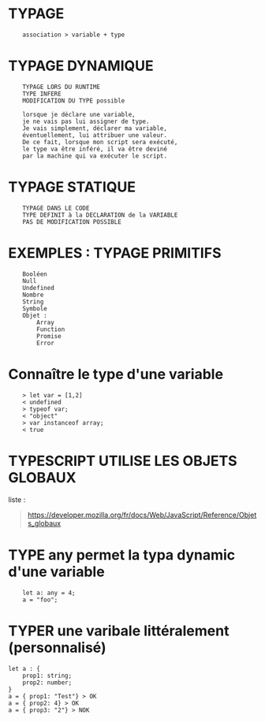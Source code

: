 # TYPAGE
```
    association > variable + type 
```

# TYPAGE DYNAMIQUE
```
    TYPAGE LORS DU RUNTIME
    TYPE INFERE
    MODIFICATION DU TYPE possible

    lorsque je déclare une variable, 
    je ne vais pas lui assigner de type. 
    Je vais simplement, déclarer ma variable, 
    éventuellement, lui attribuer une valeur. 
    De ce fait, lorsque mon script sera exécuté, 
    le type va être inféré, il va être deviné 
    par la machine qui va exécuter le script.
```

# TYPAGE STATIQUE
```
    TYPAGE DANS LE CODE
    TYPE DEFINIT à la DECLARATION de la VARIABLE
    PAS DE MODIFICATION POSSIBLE

```

# EXEMPLES : TYPAGE PRIMITIFS
```
    Booléen
    Null
    Undefined
    Nombre
    String
    Symbole
    Objet : 
        Array
        Function
        Promise
        Error
```

# Connaître le type d'une variable
```
    > let var = [1,2]
    < undefined
    > typeof var;
    < "object"
    > var instanceof array;
    < true
```

# TYPESCRIPT UTILISE LES OBJETS GLOBAUX
liste : 

> https://developer.mozilla.org/fr/docs/Web/JavaScript/Reference/Objets_globaux

# TYPE any permet la typa dynamic d'une variable
```
    let a: any = 4;
    a = "foo";
```

# TYPER une varibale littéralement (personnalisé)
```
let a : {
    prop1: string;
    prop2: number;
}
a = { prop1: "Test"} > OK
a = { prop2: 4} > OK
a = { prop3: "2"} > NOK
```